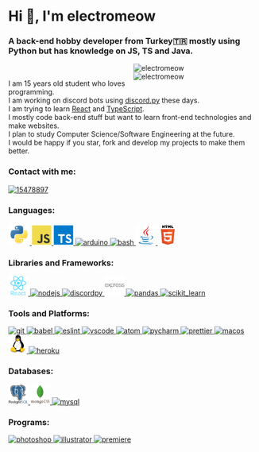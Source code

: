 # Hi 👋, I'm electromeow</h1>
### A back-end hobby developer from Turkey🇹🇷  mostly using Python but has knowledge on JS, TS and Java.</h3>
<p><img align="right" width="50%" src="https://github-readme-stats.vercel.app/api/top-langs?username=electromeow&theme=dark&show_icons=true&locale=en&layout=compact" alt="electromeow" /></p>

<p>&nbsp;<img align="right" width="50%" src="https://github-readme-stats.vercel.app/api?username=electromeow&theme=dark&show_icons=true&locale=en" alt="electromeow"  ></p>

I am 15 years old student who loves programming.\
I am working on discord bots using [discord.py](https://discordpy.readthedocs.io) these days.\
I am trying to learn [React](https://reactjs.org) and [TypeScript](https://typescriptlang.org).\
I mostly code back-end stuff but want to learn front-end technologies and make websites.\
I plan to study Computer Science/Software Engineering at the future.\
I would be happy if you star, fork and develop my projects to make them better.

<h3 align="left">Contact with me:</h3>
<p align="left">
<a href="https://stackoverflow.com/users/15478897" target="blank"><img align="center" src="https://raw.githubusercontent.com/rahuldkjain/github-profile-readme-generator/neutral-icons/src/images/icons/Social/stack-overflow.svg" alt="15478897" height="30" width="40" /></a>
</p>

<h3 align="left">Languages:</h3>
<p align="left"> 
<a href="https://www.python.org" target="_blank"> <img src="https://raw.githubusercontent.com/devicons/devicon/master/icons/python/python-original.svg" alt="python" width="43" height="43"/> </a> 
<a href="https://developer.mozilla.org/en-US/docs/Web/JavaScript" target="_blank"> <img src="https://raw.githubusercontent.com/devicons/devicon/master/icons/javascript/javascript-original.svg" alt="javascript" width="40" height="40"/> </a> 
<a href="https://www.typescriptlang.org/" target="_blank"> <img src="https://raw.githubusercontent.com/devicons/devicon/master/icons/typescript/typescript-original.svg" alt="typescript" width="40" height="40"/> </a>
<a href="https://www.arduino.cc/" target="_blank"> <img src="https://cdn.worldvectorlogo.com/logos/arduino-1.svg" alt="arduino" width="40" height="40"/> </a> 
<a href="https://www.gnu.org/software/bash/" target="_blank"> <img src="https://upload.wikimedia.org/wikipedia/commons/4/4b/Bash_Logo_Colored.svg" alt="bash" width="40" height="40"/> </a> 
<a href="https://www.java.com" target="_blank"> <img src="https://raw.githubusercontent.com/devicons/devicon/master/icons/java/java-original.svg" alt="java" width="40" height="40"/> </a> 
<a href="https://www.w3.org/html/" target="_blank"> <img src="https://raw.githubusercontent.com/devicons/devicon/master/icons/html5/html5-original-wordmark.svg" alt="html5" width="40" height="40"/> </a> 
</p>

<h3 align="left">Libraries and Frameworks:</h3>
<p align="left">
<a href="https://reactjs.org/" target="_blank"> <img src="https://raw.githubusercontent.com/devicons/devicon/master/icons/react/react-original-wordmark.svg" alt="react" width="40" height="40"/> </a> 
<a href="https://nodejs.org" target="_blank"> <img src="https://cdn.worldvectorlogo.com/logos/nodejs-icon.svg" alt="nodejs" width="40" height="40"/> </a>
<a href="https://discordpy.readthedocs.io" target="_blank"> <img src="https://i.imgur.com/x564386.png" alt="discordpy" width="40" heigth="40" /> </A>
<a href="https://expressjs.com" target="_blank"> <img src="https://raw.githubusercontent.com/devicons/devicon/master/icons/express/express-original-wordmark.svg" alt="express" width="40" height="40"/> </a> 
<a href="https://pandas.pydata.org" target="_blank"> <img src="https://upload.wikimedia.org/wikipedia/commons/2/22/Pandas_mark.svg" alt="pandas" width="37" heigth="37"/> </a>
<a href="https://scikit-learn.org/" target="_blank"> <img src="https://upload.wikimedia.org/wikipedia/commons/0/05/Scikit_learn_logo_small.svg" alt="scikit_learn" width="43" height="43"/> </a> 
</p>

<h3 align="left">Tools and Platforms:</h3>
<p align="left">
<a href="https://git-scm.com/" target="_blank"> <img src="https://www.vectorlogo.zone/logos/git-scm/git-scm-icon.svg" alt="git" width="37" height="37"/> </a> 
<a href="https://babeljs.io/" target="_blank"> <img src="https://upload.wikimedia.org/wikipedia/commons/0/02/Babel_Logo.svg" alt="babel" width="40" height="40"/> </a>
<a href="https://eslint.org" target="_blank"> <img src="https://cdn.worldvectorlogo.com/logos/eslint-1.svg" alt="eslint" width="40" height="40"/> </a>
<a href="https://code.visualstudio.com" target="_blank"> <img src="https://upload.wikimedia.org/wikipedia/commons/9/9a/Visual_Studio_Code_1.35_icon.svg" alt="vscode" widht="38" height="38" /> </a>
<a href="https://atom.io" target="_blank"> <img src="https://icon-library.com/images/atom-icon-png/atom-icon-png-28.jpg" alt="atom" widht="43" height="43" /> </a>
<a href="https://www.jetbrains.com/pycharm" target="_blank"> <img src="https://upload.wikimedia.org/wikipedia/commons/1/1d/PyCharm_Icon.svg" alt="pycharm" widht="38" height="38" /> </a>
<a href="https://prettier.io" target="_blank"> <img src="https://raw.githubusercontent.com/bestofjs/bestofjs-webui/master/public/logos/prettier.svg" alt="prettier" width="46" height="46"/> </a>
<a href="https://www.apple.com/macos" target="_blank"> <img src="https://seeklogo.com/images/M/mac-os-x-logo-C3B37FBB68-seeklogo.com.png" alt="macos" width="37" height="37"/> </a> 
<a href="https://www.kernel.org/" target="_blank"> <img src="https://raw.githubusercontent.com/devicons/devicon/master/icons/linux/linux-original.svg" alt="linux" width="37" height="37"/> </a> 
<a href="https://heroku.com" target="_blank"> <img src="https://www.vectorlogo.zone/logos/heroku/heroku-icon.svg" alt="heroku" width="37" height="37"/> </a> 

</p>
<h3 align="left">Databases:</h3>
<p align="left">
<a href="https://www.postgresql.org" target="_blank"> <img src="https://raw.githubusercontent.com/devicons/devicon/master/icons/postgresql/postgresql-original-wordmark.svg" alt="postgresql" width="40" height="40"/> </a> 
<a href="https://www.mongodb.com" target="_blank"> <img src="https://raw.githubusercontent.com/devicons/devicon/master/icons/mongodb/mongodb-original-wordmark.svg" alt="mongodb" width="40" height="40"/> </a>
<a href="https://www.mysql.com" target="_blank"> <img src="https://cdnlogo.com/logos/m/10/mysql.svg" alt="mysql" width="43" heigth="43" /></a>
</p>

<h3 align="left">Programs:</h3>
<a href="https://www.photoshop.com/en" target="_blank"> <img src="https://upload.wikimedia.org/wikipedia/commons/thumb/a/af/Adobe_Photoshop_CC_icon.svg/1051px-Adobe_Photoshop_CC_icon.svg.png" alt="photoshop" width="40" height="40"/> </a>
<a href="https://www.adobe.com/products/illustrator.html" target="_blank"> <img src="https://upload.wikimedia.org/wikipedia/commons/thumb/f/fb/Adobe_Illustrator_CC_icon.svg/1200px-Adobe_Illustrator_CC_icon.svg.png" alt="illustrator" width="40" height="40"/> </a> 
<a href="https://www.adobe.com/products/premiere.html" target="_blank"> <img src="https://upload.wikimedia.org/wikipedia/commons/thumb/4/40/Adobe_Premiere_Pro_CC_icon.svg/788px-Adobe_Premiere_Pro_CC_icon.svg.png" alt="premiere" width="40" height="40"/> </a> 


